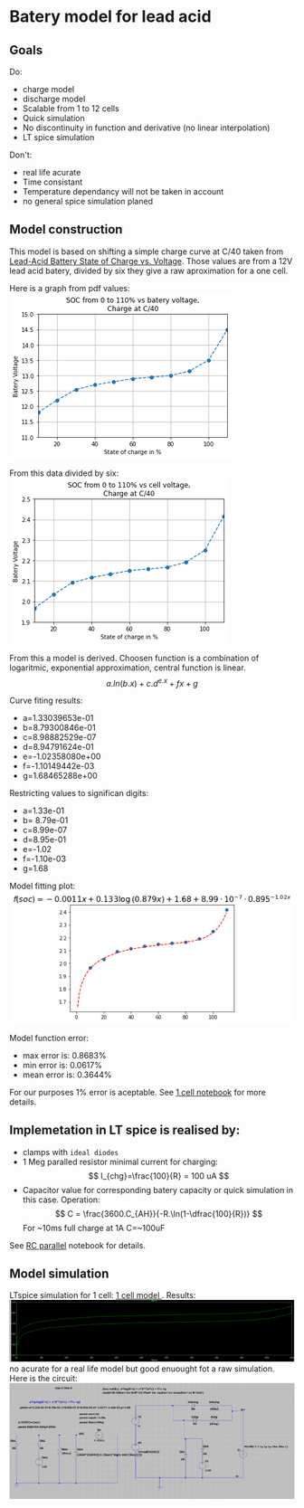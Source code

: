 # Batery model for lead acid
## Goals
Do:
* charge model
* discharge model
* Scalable from 1 to 12 cells
* Quick simulation
* No discontinuity in function and derivative (no linear interpolation)
* LT spice simulation

Don't:
* real life acurate
* Time consistant
* Temperature dependancy will not be taken in account
* no general spice simulation planed
## Model construction
This model is based on shifting a simple charge curve at C/40 taken from [Lead-Acid Battery State of Charge vs. Voltage](./assets/pdf/lead_acid_battery_charging_graphs.pdf).
Those values are from a 12V lead acid batery, divided by six they give a raw aproximation for a one cell.

Here is a graph from pdf values:
![SOC vs Batery voltage from 10% to 110%](./assets/img/soc_bat12.png)

From this data divided by six:
![SOC vs Batery voltage from 10% to 110%](./assets/img/soc_cell.png)

From this a model is derived. Choosen function  is a combination of logaritmic, exponential approximation, central function is linear.
$$  a.ln(b.x) + c.d^{e.x} + fx +g $$

Curve fiting results:
* a=1.33039653e-01
* b=8.79300846e-01
* c=8.98882529e-07
* d=8.94791624e-01
* e=-1.02358080e+00
* f=-1.10149442e-03
* g=1.68465288e+00

Restricting values to significan digits:

* a=1.33e-01
* b= 8.79e-01
* c=8.99e-07
* d=8.95e-01 
* e=-1.02
* f=-1.10e-03
* g=1.68

Model fitting plot:
![Fitted curve](./assets/img/curve_fit.png)

Model function error:
* max error is: 0.8683%
* min error is: 0.0617%
* mean error is: 0.3644%

For our purposes 1% error is aceptable.
See [1 cell notebook](./model.ipynb.py) for more details.

## Implemetation in LT spice is realised by:
* clamps with `ideal diodes`
* 1 Meg paralled resistor minimal current for charging:
$$
I_{chg}=\frac{100}{R} = 100 uA
$$
* Capacitor value for corresponding batery capacity or quick simulation in this case. Operation: 
$$
C = \frac{3600.C_{AH}}{-R.\ln(1-\dfrac{100}{R})}
$$
For ~10ms full charge at 1A C=~100uF

See [RC parallel](./RC_parallel.ipynb) notebook for details.

## Model simulation
LTspice simulation for 1 cell: [1 cell model ](./1cell_model.asc).
Results:
![1 Cell grpah](./assets/img/1cell_model.png)
no acurate for a real life model but good enuought fot a raw simulation.
Here is the circuit:
![1 Cell grpah](./assets/img/1cell_model_circuit.png)




